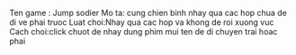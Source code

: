 Ten game : Jump sodier
Mo ta: cung chien binh nhay qua cac hop chua de di ve phai truoc 
Luat choi:Nhay qua cac hop va khong de roi xuong vuc
Cach choi:click chuot de nhay dung phim mui ten de di chuyen trai hoac phai

